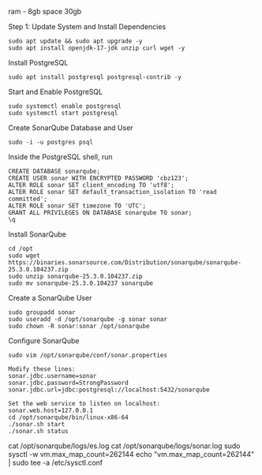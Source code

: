 ram - 8gb 
space 30gb

Step 1: Update System and Install Dependencies
```
sudo apt update && sudo apt upgrade -y
sudo apt install openjdk-17-jdk unzip curl wget -y
```

Install PostgreSQL
```
sudo apt install postgresql postgresql-contrib -y
```

Start and Enable PostgreSQL
```
sudo systemctl enable postgresql
sudo systemctl start postgresql
```
Create SonarQube Database and User 
```
sudo -i -u postgres psql
```
Inside the PostgreSQL shell, run 
```
CREATE DATABASE sonarqube;
CREATE USER sonar WITH ENCRYPTED PASSWORD 'cbz123';
ALTER ROLE sonar SET client_encoding TO 'utf8';
ALTER ROLE sonar SET default_transaction_isolation TO 'read committed';
ALTER ROLE sonar SET timezone TO 'UTC';
GRANT ALL PRIVILEGES ON DATABASE sonarqube TO sonar;
\q 
```

Install SonarQube
```
cd /opt
sudo wget https://binaries.sonarsource.com/Distribution/sonarqube/sonarqube-25.3.0.104237.zip
sudo unzip sonarqube-25.3.0.104237.zip
sudo mv sonarqube-25.3.0.104237 sonarqube
```
Create a SonarQube User
```
sudo groupadd sonar
sudo useradd -d /opt/sonarqube -g sonar sonar
sudo chown -R sonar:sonar /opt/sonarqube
```

Configure SonarQube
```
sudo vim /opt/sonarqube/conf/sonar.properties

Modify these lines:
sonar.jdbc.username=sonar
sonar.jdbc.password=StrongPassword
sonar.jdbc.url=jdbc:postgresql://localhost:5432/sonarqube

Set the web service to listen on localhost:
sonar.web.host=127.0.0.1
cd /opt/sonarqube/bin/linux-x86-64 
./sonar.sh start
./sonar.sh status
```


cat /opt/sonarqube/logs/es.log
cat /opt/sonarqube/logs/sonar.log
sudo sysctl -w vm.max_map_count=262144
echo "vm.max_map_count=262144" | sudo tee -a /etc/sysctl.conf
